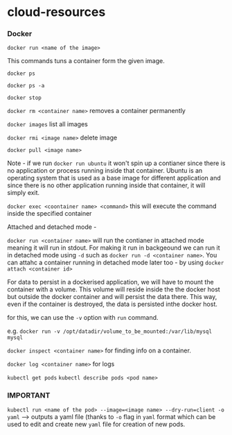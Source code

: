 # cloud-resources


### Docker

`docker run <name of the image>`

This commands tuns a container form the given image.

`docker ps`


`docker ps -a`


`docker stop`

`docker rm <container name>`  removes a container permanently 


`docker images` list all images

`docker rmi <image name>`   delete image

`docker pull <image name>` 


Note - if we run `docker run ubuntu` it won't spin up a contianer since there is no application or process running inside that container. Ubuntu is an operating system that is used as a base image for different application and since there is no other application running inside that container, it will simply exit.



`docker exec <coontainer name> <command>` this will execute the command inside the specified container


Attached and detached mode - 

`docker run <container name>` will run the contianer in attached mode meaning it will run in stdout. For making it run in backgeound we can run it in detached mode using `-d` such as `docker run -d <container name>`. You can attahc a container running in detached mode later too - by using `docker attach <container id>`


For data to persist in a dockerised application, we will have to mount the container with a volume. This volume will reside inside the the docker host but outside the docker container and will persist the data there. This way, even if the container is destroyed, the data is persisted inthe docker host.

for this, we can use the `-v` option with `run` command.

e.g. `docker run -v /opt/datadir/volume_to_be_mounted:/var/lib/mysql mysql`


`docker inspect <container name>` for finding info on a container.




`docker log <container name>` for logs



`kubectl get pods`
`kubectl describe pods <pod name>`

### IMPORTANT

`kubectl run <name of the pod> --image=<image name> --dry-run=client -o yaml` --> outputs a yaml file (thanks to `-o` flag in `yaml` format which can be used to edit and create new `yaml` file for creation of new pods.  


